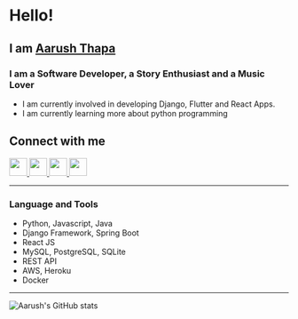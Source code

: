 
# Hello!

## I am [Aarush Thapa](https://aarushthapa.com.np/)

### I am a Software Developer, a Story Enthusiast and a Music Lover

- I am currently involved in developing Django, Flutter and React Apps.
- I am currently learning more about python programming

## Connect with me
[<img height="32" width="32" src="https://cdn.jsdelivr.net/npm/simple-icons@v4/icons/linkedin.svg" />
](https://www.linkedin.com/in/aarush-thapa/) 
[<img height="32" width="32" src="https://cdn.jsdelivr.net/npm/simple-icons@v4/icons/instagram.svg" />
](https://www.instagram.com/aarush_thapa_/)
[<img height="32" width="32" src="https://cdn.jsdelivr.net/npm/simple-icons@v4/icons/facebook.svg" />
](https://www.facebook.com/aarush.thapa)
[<img height="32" width="32" src="https://cdn.jsdelivr.net/npm/simple-icons@v4/icons/behance.svg" />
](https://www.behance.net/aarushthapa)

___

### Language and Tools
* Python, Javascript, Java
* Django Framework, Spring Boot
* React JS
* MySQL, PostgreSQL, SQLite
* REST API 
* AWS, Heroku
* Docker 

___

![Aarush's GitHub stats](https://github-readme-stats-aarushthapa.vercel.app/api?username=AarushThapa&show_icons=true&include_all_commits=true&count_private=True&theme=radical)
